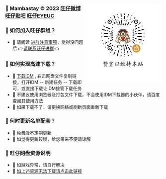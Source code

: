 ### <img src="https://github.com/Wangzai2K/Auiew/blob/main/A2/A2.png?raw=true" width="250" height="250" align=right /> 🏀 Mambastay © 2023 [旺仔微博](https://weibo.com/u/7523590830) [旺仔贴吧](https://tieba.baidu.com/f?fr=home&kw=2k14) [旺仔EYEUC](https://bbs.eyeuc.com/down/user/旺仔)

### 🏀 如何加入旺仔群组？
- 🎈 请阅读 [进群注意事项](https://aliyundrive.com/s/Q2ipq2RNBhH)，觉得没问题后 👉[请联系旺仔进群](http://wpa.qq.com/msgrd?v=3&uin=3262517128&site=qq&menu=yes)👈

### 🏀 如何实现高速下载？
- 🎈 [下载IDM](https://aliyundrive.com/s/6UFKShKmQy5) , 右击网盘文件复制链接，打开IDM -- 新建任务 -- 下载即可，或直接下载让IDM接管下载任务
- 🎈 不建议使用浏览器及打包文件下载，不会使用IDM下载器的小伙伴，请百度查阅其使用方法 
- 🎈 如果下载不了，请更换网络或刷新页面重新下载

### 🏀 何时更新名单配套？
- 🎈 免费版不定期更新
- 🎈 如觉得更新较慢，给您带来不便请谅解

### 🏀 旺仔网盘资源说明
- 🎈 如游戏异常，请自行解决
- 🎈 [如上述资源无法下载请点击此链接](https://url09.ctfile.com/d/15364309-53521643-990546?p=1628]NBA2K14[/url])




